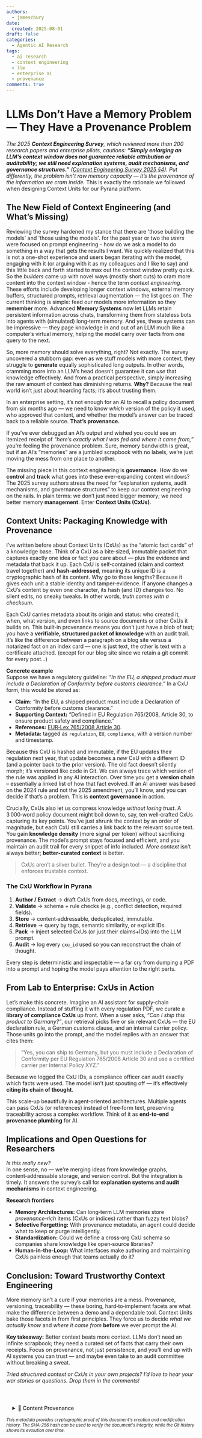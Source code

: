 ```yaml
---
authors:
  - jamescbury
date:
  created: 2025-08-01
draft: false
categories:
  - Agentic AI Research
tags:
  - ai research
  - context engineering
  - llm
  - enterprise ai
  - provenance
comments: true
---
```


# LLMs Don’t Have a Memory Problem — They Have a Provenance Problem

*The 2025 **Context Engineering Survey**, which reviewed more than 200 research papers and enterprise pilots, cautions: **“Simply enlarging an LLM’s context window does not guarantee reliable attribution or auditability; we still need explanation systems, audit mechanisms, and governance structures.”** ([Context Engineering Survey 2025 §4](https://arxiv.org/html/2507.13334v1)). Put differently, the problem isn’t raw memory capacity — it’s the provenance of the information we cram inside.*  This is exactly the rationale we followed when designing Context Units for our Pyrana platform.

<!-- more -->

## The New Field of Context Engineering (and What’s Missing)

Reviewing the survey hardened my stance that there are 'those building the models' and 'those using the models'.  for the past year or two the *users* were focused on prompt engineering - how do we ask a model to do something in a way that gets the results I want.  We quickly realized that this is not a one-shot experience and users began iterating with the model, engaging with it (or arguing with it as my colleagues and I like to say) and this little back and forth started to max out the context window pretty quick.  So the *builders* came up with novel ways (mostly short cuts) to cram more content into the context window - hence the term *context engineering*.  These efforts include developing longer context windows, external memory buffers, structured prompts, retrieval augmentation — the list goes on. The current thinking is simple: feed our models more information so they **remember** more. Advanced **Memory Systems** now let LLMs retain persistent information across chats, transforming them from stateless bots into agents with (simulated) long‑term memory. And yes, these systems can be impressive — they page knowledge in and out of an LLM much like a computer’s virtual memory, helping the model carry over facts from one query to the next.

So, more memory should solve everything, right? Not exactly. The survey uncovered a stubborn gap: even as we stuff models with more context, they struggle to **generate** equally sophisticated long outputs. In other words, cramming more into an LLM’s head doesn’t guarantee it can *use* that knowledge effectively. And from a practical perspective, simply increasing the raw amount of context has diminishing returns. **Why?** Because the real world isn’t just about hoarding facts; it’s about trusting them.  

In an enterprise setting, it’s not enough for an AI to recall a policy document from six months ago — we need to know *which* version of the policy it used, who approved that content, and whether the model’s answer can be traced back to a reliable source. **That’s provenance.**

If you’ve ever debugged an AI’s output and wished you could see an itemized receipt of *“here’s exactly what I was fed and where it came from,”* you’re feeling the provenance problem. Sure, memory bandwidth is great, but if an AI’s “memories” are a jumbled scrapbook with no labels, we’re just moving the mess from one place to another.

The missing piece in this context engineering is **governance**. How do we **control** and **track** what goes into these ever‑expanding context windows? The 2025 survey authors stress the need for “explanation systems, audit mechanisms, and governance structures” to keep our context engineering on the rails. In plain terms: we don’t just need bigger memory; we need better memory **management**. Enter **Context Units (CxUs)**.

## Context Units: Packaging Knowledge with Provenance

I’ve written before about Context Units (CxUs) as the “atomic fact cards” of a knowledge base. Think of a CxU as a bite‑sized, immutable packet that captures exactly one idea or fact you care about — plus the evidence and metadata that back it up. Each CxU is self‑contained (claim and context travel together) and **hash‑addressed**, meaning its unique ID is a cryptographic hash of its content. Why go to those lengths? Because it gives each unit a stable identity and tamper‑evidence. If anyone changes a CxU’s content by even one character, its hash (and ID) changes too. No silent edits, no sneaky tweaks. In other words, *truth comes with a checksum*.

Each CxU carries metadata about its origin and status: who created it, when, what version, and even links to source documents or other CxUs it builds on. This built‑in provenance means you don’t just have a blob of text; you have a **verifiable, structured packet of knowledge** with an audit trail. It’s like the difference between a paragraph on a blog site versus a notarized fact on an index card — one is just text, the other is text with a certificate attached. (except for our blog site since we retain a git commit for every post...)

**Concrete example**  
Suppose we have a regulatory guideline: *“In the EU, a shipped product must include a Declaration of Conformity before customs clearance.”* In a CxU form, this would be stored as:

* **Claim:** “In the EU, a shipped product must include a Declaration of Conformity before customs clearance.”  
* **Supporting Context:** “Defined in EU Regulation 765/2008, Article 30, to ensure product safety and compliance.”  
* **References:** [EUR‑Lex 765/2008 Article 30](https://eur-lex.europa.eu/eli/reg/2008/765/oj).  
* **Metadata:** tagged as `regulation`, `EU`, `compliance`, with a version number and timestamp.

Because this CxU is hashed and immutable, if the EU updates their regulation next year, that update becomes a *new* CxU with a different ID (and a pointer back to the prior version). The old fact doesn’t silently morph; it’s versioned like code in Git. We can always trace which version of the rule was applied in any AI interaction. Over time you get a **version chain** – essentially a linked list of how that fact evolved. If an AI answer was based on the 2024 rule and not the 2025 amendment, you’ll know, and you can decide if that’s a problem. This is **context governance** in action.

Crucially, CxUs also let us compress knowledge *without losing trust*. A 3 000‑word policy document might boil down to, say, ten well‑crafted CxUs capturing its key points. You’ve just shrunk the context by an order of magnitude, but each CxU still carries a link back to the relevant source text. You gain **knowledge density** (more signal per token) without sacrificing provenance. The model’s prompt stays focused and efficient, and you maintain an audit trail for every snippet of info included. *More context* isn’t always better; **better‑curated context** is better.

> CxUs aren’t a silver bullet. They’re a design tool — a discipline that enforces trustable context.

### The CxU Workflow in Pyrana

1. **Author / Extract** → draft CxUs from docs, meetings, or code.  
2. **Validate** → schema + rule checks (e.g., conflict detection, required fields).  
3. **Store** → content‑addressable, deduplicated, immutable.  
4. **Retrieve** → query by tags, semantic similarity, or explicit IDs.  
5. **Pack** → inject selected CxUs (or just their claims+IDs) into the LLM prompt.  
6. **Audit** → log every `cxu_id` used so you can reconstruct the chain of thought.

Every step is deterministic and inspectable — a far cry from dumping a PDF into a prompt and hoping the model pays attention to the right parts.

## From Lab to Enterprise: CxUs in Action

Let’s make this concrete. Imagine an AI assistant for supply‑chain compliance. Instead of stuffing it with every regulation PDF, we curate a **library of compliance CxUs** up front. When a user asks, *“Can I ship this product to Germany?”*, our retrieval picks five or six relevant CxUs — the EU declaration rule, a German customs clause, and an internal carrier policy. Those units go into the prompt, and the model replies with an answer that cites them:

> “Yes, you can ship to Germany, but you must include a Declaration of Conformity per EU Regulation 765/2008 Article 30 and use a certified carrier per Internal Policy XYZ.”

Because we logged the CxU IDs, a compliance officer can audit exactly which facts were used. The model isn’t just spouting off — it’s effectively **citing its chain of thought**.

This scale‑up beautifully in agent‑oriented architectures. Multiple agents can pass CxUs (or references) instead of free‑form text, preserving traceability across a complex workflow. Think of it as **end‑to‑end provenance plumbing** for AI.

## Implications and Open Questions for Researchers

*Is this really new?*  
In one sense, no — we’re merging ideas from knowledge graphs, content‑addressable storage, and version control. But the integration is timely. It answers the survey’s call for **explanation systems and audit mechanisms** in context engineering.

**Research frontiers**

* **Memory Architectures:** Can long‑term LLM memories store *provenance‑rich* items (CxUs or indices) rather than fuzzy text blobs?  
* **Selective Forgetting:** With provenance metadata, an agent could decide what to keep or purge intelligently.  
* **Standardization:** Could we define a cross‑org CxU schema so companies share knowledge like open‑source libraries?  
* **Human‑in‑the‑Loop:** What interfaces make authoring and maintaining CxUs painless enough that teams actually do it?

## Conclusion: Toward Trustworthy Context Engineering

More memory isn’t a cure if your memories are a mess. Provenance, versioning, traceability — these boring, hard‑to‑implement facets are what make the difference between a demo and a dependable tool. Context Units bake those facets in from first principles. They force us to decide *what we actually know* and *where it came from* **before** we ever prompt the AI.

**Key takeaway:** Better context beats more context. LLMs don’t need an infinite scrapbook; they need a curated set of facts that carry their own receipts. Focus on provenance, not just persistence, and you’ll end up with AI systems you can trust — and maybe even take to an audit committee without breaking a sweat.

_Tried structured context or CxUs in your own projects? I’d love to hear your war stories or questions. Drop them in the comments!_

<!-- BLOG_GIT_METADATA START -->

<div class="blog-git-metadata" style="margin-top: 2rem; padding-top: 1rem; border-top: 1px solid var(--md-default-fg-color--lightest);">
  <details style="background: var(--md-code-bg-color); padding: 0.5rem 1rem; border-radius: 0.2rem;">
    <summary style="cursor: pointer; font-weight: 500; color: var(--md-default-fg-color--light);">
      📝 Content Provenance
    </summary>
    <div style="margin-top: 1rem; font-size: 0.9em;">
      <p style="margin: 0.5rem 0;"><strong>Created:</strong> 2025-08-03</p>
      <p style="margin: 0.5rem 0;"><strong>Last Modified:</strong> 2025-09-19</p>
      <p style="margin: 0.5rem 0;"><strong>Total Revisions:</strong> 4</p>
      <p style="margin: 0.5rem 0;"><strong>File SHA-256:</strong> <code style="font-size: 0.85em;">1004a421409b3abe...</code></p>
      
      <div style="margin-top: 1rem;">
        <p style="margin: 0.5rem 0; font-weight: 500;">Recent Changes:</p>
        <table style="width: 100%; font-size: 0.85em; margin-top: 0.5rem;">
          <thead>
            <tr style="border-bottom: 1px solid var(--md-default-fg-color--lightest);">
              <th style="text-align: left; padding: 0.25rem;">Date</th>
              <th style="text-align: left; padding: 0.25rem;">Author</th>
              <th style="text-align: left; padding: 0.25rem;">Change</th>
            </tr>
          </thead>
          <tbody>
            <tr>
              <td style="padding: 0.25rem;">2025-09-19</td>
              <td style="padding: 0.25rem;">James Canterbury</td>
              <td style="padding: 0.25rem;">Added the github "Content Provenance" onto each...</td>
            </tr>
            <tr>
              <td style="padding: 0.25rem;">2025-08-03</td>
              <td style="padding: 0.25rem;">James Canterbury</td>
              <td style="padding: 0.25rem;">added LLM Provenance article</td>
            </tr>
          </tbody>
        </table>
      </div>
      
      <p style="margin-top: 1rem; margin-bottom: 0;">
        <a href="https://github.com/zeroth-tech/blogs/blob/ec5c1a2c349fc4ab14165cffc3542996b70b2911/docs/posts/llms_provenance_problem.md" target="_blank" style="color: var(--md-primary-fg-color); text-decoration: none;">
          View Full History on GitHub →
        </a>
      </p>
    </div>
  </details>
  
  <div style="margin-top: 0.5rem; font-size: 0.8em; color: var(--md-default-fg-color--lighter);">
    <p style="margin: 0;">
      <em>This metadata provides cryptographic proof of this document's creation and modification history. 
      The SHA-256 hash can be used to verify the document's integrity, while the Git history shows its evolution over time.</em>
    </p>
  </div>
</div>

<!-- BLOG_GIT_METADATA END -->

